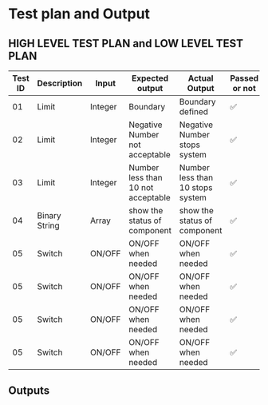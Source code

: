 # Test plan and Output

## HIGH LEVEL TEST PLAN and LOW LEVEL TEST PLAN

| Test ID | Description | Input | Expected output | Actual Output | Passed or not |
| --- | --- | --- | --- | --- | --- |
| 01 | Limit | Integer | Boundary  | Boundary defined  |  ✅ |
| 02 | Limit | Integer   | Negative Number not acceptable | Negative Number stops system |   ✅ |
| 03 | Limit | Integer  | Number less than 10 not acceptable | Number less than 10 stops system | ✅ |
| 04 | Binary String | Array | show the status of component | show the status of component | ✅ |
| 05 | Switch | ON/OFF | ON/OFF when needed         | ON/OFF when needed              |    ✅ |  
| 05 | Switch | ON/OFF | ON/OFF when needed         | ON/OFF when needed              |    ✅ |  
| 05 | Switch | ON/OFF | ON/OFF when needed         | ON/OFF when needed              |    ✅ |  
| 05 | Switch | ON/OFF | ON/OFF when needed         | ON/OFF when needed              |    ✅ |  






## Outputs



